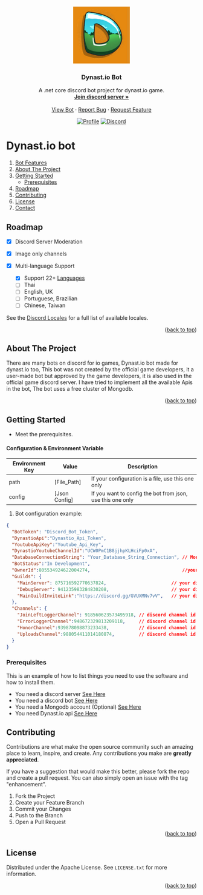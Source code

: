 <div id="top"></div>

<!-- PROJECT LOGO -->
<br />
<div align="center">
  <a href="#">
    <img src="Dynastio.Bot/Resources/dynastio.jpg" alt="Logo" width="150" height="150">
  </a>

  <h3 align="center">Dynast.io Bot</h3>

  <p align="center">
    A .net core discord bot project for dynast.io game.
    <br />
    <a href="https://discord.gg/GVUXMNv7vV"><strong>Join discord server »</strong></a>
    <br />
    <br />
    <a href="https://discord.gg/GVUXMNv7vV">View Bot</a>
    ·
    <a href="https://github.com/jalaljaleh/Dynastio.Discord/issues">Report Bug</a>
    ·
    <a href="https://github.com/jalaljaleh/Dynastio.Discord/issues">Request Feature</a>
  </p>
</div>

<div align="center">
  
  
[![Profile](https://komarev.com/ghpvc/?username=jalaljaleh-dynastio&style=flat-square)](https://discord.gg/x5j4cZtnWR)
[![Discord](https://discord.com/api/guilds/875716592770637824/widget.png)](https://discord.gg/x5j4cZtnWR)
  
</div>



<!-- TABLE OF CONTENTS -->
# Dynast.io bot
  <ol>
    <li>
      <a href="#roadmap">Bot Features</a>
        </li>
    <li>
      <a href="#about-the-project">About The Project</a>
    </li>
    <li>
      <a href="#getting-started">Getting Started</a>
      <ul>
        <li><a href="#prerequisites">Prerequisites</a></li>
      </ul>
    </li>
    <li><a href="#roadmap">Roadmap</a></li>
    <li><a href="#contributing">Contributing</a></li>
    <li><a href="#license">License</a></li>
    <li><a href="#contact">Contact</a></li>
  </ol>





<!-- Road Map -->
## Roadmap
- [X] Discord Server Moderation
- [X] Image only channels

- [X] Multi-language Support
 	- [X] Support 22+ [Languages](https://discord.com/developers/docs/reference#locales)		
    - [ ] Thai	
    - [ ] English, UK
    - [ ] Portuguese, Brazilian
    - [ ] Chinese, Taiwan

See the [Discord Locales](https://discord.com/developers/docs/reference#locales) for a full list of available locales.

<p align="right">(<a href="#top">back to top</a>)</p>




<!-- ABOUT THE PROJECT -->
## About The Project

There are many bots on discord for io games, Dynast.io bot made for dynast.io too, This bot was not created by the official game developers, it a user-made bot but approved by the game developers, it is also used in the official game discord server.
I have tried to implement all the available Apis in the bot, The bot uses a free cluster of Mongodb.

<p align="right">(<a href="#top">back to top</a>)</p>


<!-- GETTING STARTED -->
## Getting Started
- Meet the prerequisites.

#### Configuration & Environment Variable
| Environment Key  |  Value | Description |
| ------------- | ------------- | ------------- |
| path  | [File_Path]  | If your configuration is a file, use this one only |
| config  | [Json Config] | If you want to config the bot from json, use this one only |




1. Bot configuration example:
  
```json
{
  "BotToken": "Discord_Bot_Token",
  "DynastioApi":"Dynastio_Api_Token",
  "YoutubeApiKey":"Youtube_Api_Key",
  "DynastioYoutubeChannelId":"UCW0PmC1B8jjhpKLHciFp0xA",
  "DatabaseConnectionString": "Your_Database_String_Connection", // MongoDB
  "BotStatus":"In Development",
  "OwnerId":805534924622004274,                                  //your discord user id
  "Guilds": {
    "MainServer": 875716592770637824,                        // your discord server id
    "DebugServer": 941235983284830208,                       // your discord server id
	"MainGuildInviteLink":"https://discord.gg/GVUXMNv7vV",   // your discord server
  },
  "Channels": {
    "JoinLeftLoggerChannel": 918560623573495918, // discord channel id
	"ErrorLoggerChannel":948672329813209118,     // discord channel id
	"HonorChannel":939878098873233438,           // discord channel id
	"UploadsChannel":988054411014180874,         // discord channel id
  }
}
```
  

### Prerequisites
This is an example of how to list things you need to use the software and how to install them.

- You need a discord server [See Here](https://support.discord.com/hc/en-us/articles/204849977-How-do-I-create-a-server-)
- You need a discord bot [See Here](https://discordjs.guide/preparations/setting-up-a-bot-application.html#token-leak-scenario)
- You need a Mongodb account (Optional) [See Here](https://www.mongodb.com/) 
- You need Dynast.io api [See Here](https://github.com/jalaljaleh/Dynastio.Net)



<!-- CONTRIBUTING -->
## Contributing

Contributions are what make the open source community such an amazing place to learn, inspire, and create. Any contributions you make are **greatly appreciated**.

If you have a suggestion that would make this better, please fork the repo and create a pull request. You can also simply open an issue with the tag "enhancement".

1. Fork the Project
2. Create your Feature Branch
3. Commit your Changes 
4. Push to the Branch 
5. Open a Pull Request

<p align="right">(<a href="#top">back to top</a>)</p>



<!-- LICENSE -->
## License

Distributed under the Apache License. See `LICENSE.txt` for more information.

<p align="right">(<a href="#top">back to top</a>)</p>

